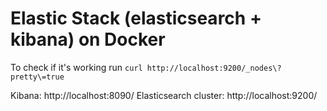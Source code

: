# Elastic Stack (elasticsearch + kibana) on Docker

To check if it's working run `curl http://localhost:9200/_nodes\?pretty\=true`

Kibana: http://localhost:8090/
Elasticsearch cluster: http://localhost:9200/

